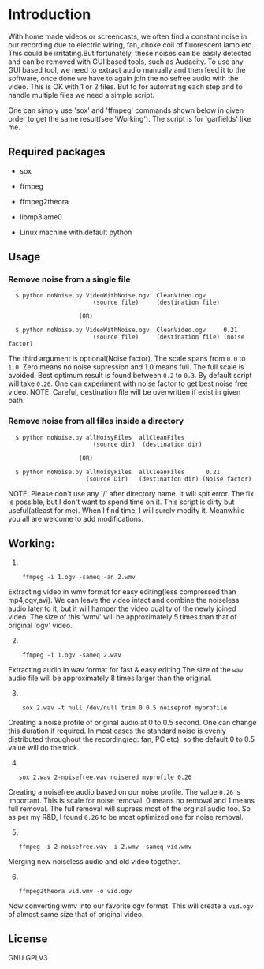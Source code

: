 Introduction
============
With home made videos or screencasts, we often find a constant noise in our recording due to electric wiring, fan, choke coil of fluorescent
lamp etc. This could be  irritating.But fortunately, these noises can be easily detected and can be removed with GUI based tools, such as 
Audacity.
To use any GUI based tool, we need to extract audio manually and then feed it to the software, once done we have to again join the noisefree
audio with the video. This is OK with 1 or 2 files. But to for automating each step and to handle multiple files we need a simple script.

One can simply use 'sox' and 'ffmpeg' commands shown below in given order to get the same result(see 'Working').
The script is for 'garfields' like me. 


Required packages
-----------------

 *  sox

 * ffmpeg

 * ffmpeg2theora

 * libmp3lame0

 * Linux machine with default python 



Usage
-----

### Remove noise from a single file

    
      $ python noNoise.py VideoWithNoise.ogv  CleanVideo.ogv
                            (source file)     (destination file)
                    
                        (OR)

      $ python noNoise.py VideoWithNoise.ogv  CleanVideo.ogv     0.21
                            (source file)     (destination file) (noise factor)  

   The third argument is optional(Noise factor). The scale spans from 
   `0.0` to `1.0`. Zero means no noise supression and 1.0 means full. The full
   scale is avoided. Best optimum result is found between `0.2` to `0.3`. By default
   script will take `0.26`. One can experiment with noise factor to get best noise
   free video. 
   NOTE: Careful, destination file will be overwritten if exist in given path.
   


### Remove noise from all files inside a directory

      
      $ python noNoise.py allNoisyFiles  allCleanFiles
                            (source dir)  (destination dir)

                        (OR)
                        
      $ python noNoise.py allNoisyFiles  allCleanFiles      0.21
                          (source Dir)   (destination dir) (Noise factor)

NOTE: Please don't use any '/' after directory name. It will spit error.
The fix is possible, but I don't want to spend time on it. This script is dirty
but useful(atleast for me). When I find time, I will surely modify it. Meanwhile
you all are welcome to add modifications.



Working:
-------
   1.

        ffmpeg -i 1.ogv -sameq -an 2.wmv 
   
   Extracting video in wmv format for easy editing(less compressed
   than mp4,ogv,avi). We can leave the video intact and combine the
   noiseless audio later to it, but it will hamper the video quality
   of the newly joined video.
   The size of this 'wmv' will be approximately 5 times than that of
   original 'ogv' video.
   

   2.
   
        ffmpeg -i 1.ogv -sameq 2.wav
   
   Extracting audio in wav format for fast & easy editing.The size of the
   `wav` audio file will be approximately 8 times larger than the original.


   3.
        
        sox 2.wav -t null /dev/null trim 0 0.5 noiseprof myprofile
   
   Creating a noise profile of original audio at 0 to 0.5 second.
   One can change this duration if required. In most cases the
   standard noise is evenly distributed throughout the recording(eg: 
   fan, PC etc), so the default 0 to 0.5 value will do the trick.


   4. 
    
       sox 2.wav 2-noisefree.wav noisered myprofile 0.26

   Creating a noisefree audio based on our noise profile. The value 
   `0.26` is important. This is scale for noise removal. 0 means no removal
   and 1 means full removal. The full removal will supress most of the
   orginal audio too. So as per my R&D, I found `0.26` to be most optimized
   one for noise removal.

   
   5. 
   
       ffmpeg -i 2-noisefree.wav -i 2.wmv -sameq vid.wmv

   Merging new noiseless audio and old video together.


   6. 
       
       ffmpeg2theora vid.wmv -o vid.ogv

   Now converting wmv into our favorite ogv format. This will create a 
   `vid.ogv` of almost same size that of original video.


License
-------
GNU GPLV3
